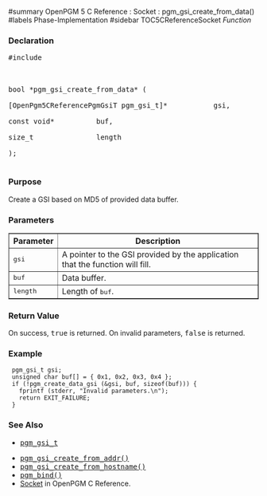 ﻿#summary OpenPGM 5 C Reference : Socket : pgm\_gsi\_create\_from\_data()
#labels Phase-Implementation
#sidebar TOC5CReferenceSocket
_Function_
### Declaration ###
<pre>
#include <pgm/pgm.h><br>
<br>
bool *pgm_gsi_create_from_data* (<br>
[OpenPgm5CReferencePgmGsiT pgm_gsi_t]*           gsi,<br>
const void*          buf,<br>
size_t               length<br>
);<br>
</pre>

### Purpose ###
Create a GSI based on MD5 of provided data buffer.

### Parameters ###

<table cellpadding='5' border='1' cellspacing='0'>
<tr>
<th>Parameter</th>
<th>Description</th>
</tr>
<tr>
<td><tt>gsi</tt></td>
<td>A pointer to the GSI provided by the application that the function will fill.</td>
</tr><tr>
<td><tt>buf</tt></td>
<td>Data buffer.</td>
</tr><tr>
<td><tt>length</tt></td>
<td>Length of <tt>buf</tt>.</td>
</tr>
</table>


### Return Value ###
On success, <tt>true</tt> is returned.  On invalid parameters, <tt>false</tt> is returned.

### Example ###
```
 pgm_gsi_t gsi;
 unsigned char buf[] = { 0x1, 0x2, 0x3, 0x4 };
 if (!pgm_create_data_gsi (&gsi, buf, sizeof(buf))) {
   fprintf (stderr, "Invalid parameters.\n");
   return EXIT_FAILURE;
 }
```

### See Also ###
  * <tt><a href='OpenPgm5CReferencePgmGsiT.md'>pgm_gsi_t</a></tt><br>
<ul><li><tt><a href='OpenPgm5CReferencePgmGsiCreateFromAddr.md'>pgm_gsi_create_from_addr()</a></tt><br>
</li><li><tt><a href='OpenPgm5CReferencePgmGsiCreateFromHostname.md'>pgm_gsi_create_from_hostname()</a></tt><br>
</li><li><tt><a href='OpenPgm5CReferencePgmBind.md'>pgm_bind()</a></tt><br>
</li><li><a href='OpenPgm5CReferenceSocket.md'>Socket</a> in OpenPGM C Reference.